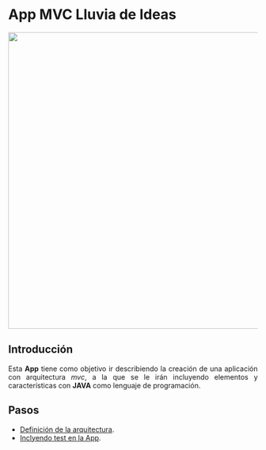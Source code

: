 <div align="justify">

# App MVC Lluvia de Ideas

<div align="center">
  <img src="https://coworkingfy.com/wp-content/uploads/2020/01/grupo-personas-aportando-ideas-reunion-1024x612.jpg" width="600px" >
</div>

## Introducción

   Esta __App__ tiene como objetivo ir describiendo la creación de una aplicación con arquitectura _mvc_, a la que se le irán  incluyendo elementos y características con __JAVA__ como lenguaje de programación.

## Pasos

  - [Definición de la arquitectura](MVC.md).
  - [Inclyendo test en la App](TEST.md).
<!--
  - [Creación de Layouts y sus tipos](LAYOUTS.md).
-->

<div>  
